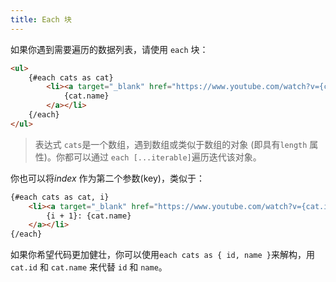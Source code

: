 ```yaml
---
title: Each 块
---
```


如果你遇到需要遍历的数据列表，请使用 `each` 块：

```html
<ul>
	{#each cats as cat}
		<li><a target="_blank" href="https://www.youtube.com/watch?v={cat.id}">
			{cat.name}
		</a></li>
	{/each}
</ul>
```

> 表达式 `cats`是一个数组，遇到数组或类似于数组的对象 (即具有`length` 属性)。你都可以通过 `each [...iterable]`遍历迭代该对象。

你也可以将*index* 作为第二个参数(key)，类似于：

```html
{#each cats as cat, i}
	<li><a target="_blank" href="https://www.youtube.com/watch?v={cat.id}">
		{i + 1}: {cat.name}
	</a></li>
{/each}
```

如果你希望代码更加健壮，你可以使用`each cats as { id, name }`来解构，用`cat.id` 和 `cat.name` 来代替 `id` 和 `name`。
